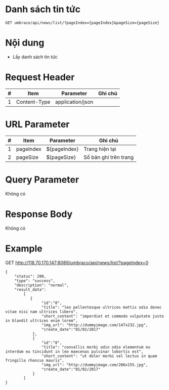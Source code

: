 Danh sách tin tức
===

```
GET umbraco/api/news/list/?pageIndex={pageIndex}&pageSize={pageSize}
```

# Nội dung

* Lấy danh sách tin tức

# Request Header

| # | Item | Parameter | Ghi chú |
|---|---|---|---|
| 1 | Content-Type | application/json |  |

# URL Parameter
| # | Item | Parameter | Ghi chú |
|---|---|---|---|
| 1 | pageIndex | ${pageIndex} | Trang hiện tại |
| 2 | pageSize | ${pageSize} | Số bản ghi trên trang |

# Query Parameter

Không có

# Response Body

Không có


# Example

GET http://118.70.170.147:8089/umbraco/api/news/list/?pageIndex=0

```
{
    "status": 200,
    "type": "success",
    "description": "normal",
    "result_data":      
        [				
           {
				"id":"0",
            	"title": "leo pellentesque ultrices mattis odio donec vitae nisi nam ultrices libero",
            	"short_content": "imperdiet et commodo vulputate justo in blandit ultrices enim lorem",            	
            	"img_url": "http://dummyimage.com/147x232.jpg",  
				"create_date":"01/02/2017"
            },
            {
				"id":"0",
            	"title": "convallis morbi odio odio elementum eu interdum eu tincidunt in leo maecenas pulvinar lobortis est",
            	"short_content": "ut dolor morbi vel lectus in quam fringilla rhoncus mauris",            	
            	"img_url": "http://dummyimage.com/206x155.jpg",   
				"create_date":"01/02/2017"
            }
        ]
}


```


